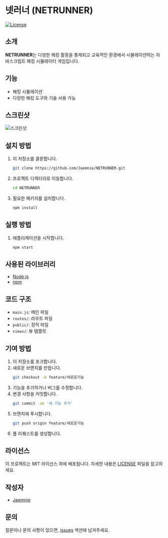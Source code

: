 # 넷러너 (NETRUNNER)

[![License](https://img.shields.io/badge/license-MIT-blue.svg)](LICENSE)

## 소개
**NETRUNNER**는 다양한 해킹 활동을 통제되고 교육적인 환경에서 시뮬레이션하는 자바스크립트 해킹 시뮬레이터 게임입니다.

## 기능
- 해킹 시뮬레이션
- 다양한 해킹 도구와 기술 사용 가능

## 스크린샷
![스크린샷](screenshot.png)  <!-- 여기에 스크린샷 이미지 경로를 추가하세요 -->

## 설치 방법
1. 이 저장소를 클론합니다.
    ```bash
    git clone https://github.com/Jaemnie/NETRUNNER.git
    ```
2. 프로젝트 디렉터리로 이동합니다.
    ```bash
    cd NETRUNNER
    ```
3. 필요한 패키지를 설치합니다.
    ```bash
    npm install
    ```

## 실행 방법
1. 애플리케이션을 시작합니다.
    ```bash
    npm start
    ```

## 사용된 라이브러리
- [Node.js](https://nodejs.org/)
- [npm](https://www.npmjs.com/)

## 코드 구조
- `main.js`: 메인 파일
- `routes/`: 라우트 파일
- `public/`: 정적 파일
- `views/`: 뷰 템플릿

## 기여 방법
1. 이 저장소를 포크합니다.
2. 새로운 브랜치를 만듭니다.
    ```bash
    git checkout -b feature/새로운기능
    ```
3. 기능을 추가하거나 버그를 수정합니다.
4. 변경 사항을 커밋합니다.
    ```bash
    git commit -am '새 기능 추가'
    ```
5. 브랜치에 푸시합니다.
    ```bash
    git push origin feature/새로운기능
    ```
6. 풀 리퀘스트를 생성합니다.

## 라이선스
이 프로젝트는 MIT 라이선스 하에 배포됩니다. 자세한 내용은 [LICENSE](LICENSE) 파일을 참고하세요.

## 작성자
- [Jaemnie](https://github.com/Jaemnie)

## 문의
질문이나 문의 사항이 있으면, [issues](https://github.com/Jaemnie/NETRUNNER/issues) 섹션에 남겨주세요.
